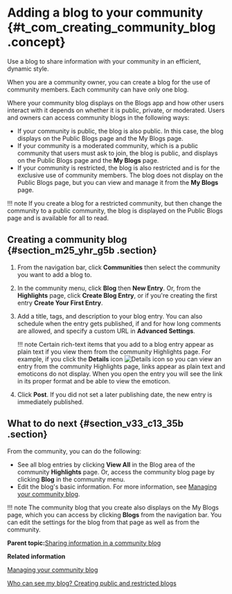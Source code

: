 # Adding a blog to your community {#t_com_creating_community_blog .concept}

Use a blog to share information with your community in an efficient, dynamic style.

When you are a community owner, you can create a blog for the use of community members. Each community can have only one blog.

Where your community blog displays on the Blogs app and how other users interact with it depends on whether it is public, private, or moderated. Users and owners can access community blogs in the following ways:

-   If your community is public, the blog is also public. In this case, the blog displays on the Public Blogs page and the My Blogs page.
-   If your community is a moderated community, which is a public community that users must ask to join, the blog is public, and displays on the Public Blogs page and the **My Blogs** page.
-   If your community is restricted, the blog is also restricted and is for the exclusive use of community members. The blog does not display on the Public Blogs page, but you can view and manage it from the **My Blogs** page.

!!! note
    If you create a blog for a restricted community, but then change the community to a public community, the blog is displayed on the Public Blogs page and is available for all to read.

## Creating a community blog {#section_m25_yhr_g5b .section}

1.  From the navigation bar, click **Communities** then select the community you want to add a blog to.
2.  In the community menu, click **Blog** then **New Entry**. Or, from the **Highlights** page, click **Create Blog Entry**, or if you're creating the first entry **Create Your First Entry**.
3.  Add a title, tags, and description to your blog entry. You can also schedule when the entry gets published, if and for how long comments are allowed, and specify a custom URL in **Advanced Settings**.

    !!! note
    Certain rich-text items that you add to a blog entry appear as plain text if you view them from the community Highlights page. For example, if you click the **Details** icon ![Details icon](images/details.png) so you can view an entry from the community Highlights page, links appear as plain text and emoticons do not display. When you open the entry you will see the link in its proper format and be able to view the emoticon.

4.  Click **Post**. If you did not set a later publishing date, the new entry is immediately published.

## What to do next {#section_v33_c13_35b .section}

From the community, you can do the following:

-   See all blog entries by clicking **View All** in the Blog area of the community **Highlights** page. Or, access the community blog page by clicking **Blog** in the community menu.
-   Edit the blog's basic information. For more information, see [Managing your community blog](t_com_community_manage_blog.md).

!!! note
    The community blog that you create also displays on the My Blogs page, which you can access by clicking **Blogs** from the navigation bar. You can edit the settings for the blog from that page as well as from the community.

**Parent topic:**[Sharing information in a community blog](../communities/community_blog_frame.md)

**Related information**  


[Managing your community blog](../communities/t_com_community_manage_blog.md)

[Who can see my blog? Creating public and restricted blogs](../blogs/c_blogs_pub_priv_mod.md)

